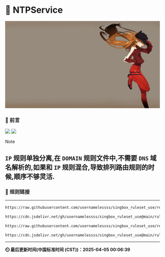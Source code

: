
# 🧸 NTPService
![](https://raw.githubusercontent.com/usernamelessss/picture-bed/main/images/202504042256831.jpg)
### 📣 前言
![](https://shields.io/badge/-移除重复规则-ff69b4) ![](https://shields.io/badge/-IP&nbsp;规则单独存放不与&nbsp;DOMAIN&nbsp;等混合-green)
> [!NOTE]
**`IP` 规则单独分离,在 `DOMAIN` 规则文件中,不需要 `DNS` 域名解析的,如果和 `IP` 规则混合,导致排列路由规则的时候,顺序不够灵活.**
---

###  🔗 规则链接
---

```url
https://raw.githubusercontent.com/usernamelessss/singbox_ruleset_use/refs/heads/main/rule/NTPService/NTPService_No_IP.json
```

```url
https://cdn.jsdelivr.net/gh/usernamelessss/singbox_ruleset_use@main/rule/NTPService/NTPService_No_IP.json
```

```url
https://raw.githubusercontent.com/usernamelessss/singbox_ruleset_use/refs/heads/main/rule/NTPService/NTPService_No_IP.srs
```

```url
https://cdn.jsdelivr.net/gh/usernamelessss/singbox_ruleset_use@main/rule/NTPService/NTPService_No_IP.srs
```

---
**⏲️ 最后更新时间(中国标准时间 (CST))：2025-04-05 00:06:39**